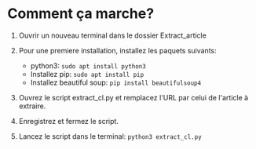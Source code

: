 # Comment ça marche?

1) Ouvrir un nouveau terminal dans le dossier Extract_article
2) Pour une premiere installation, installez les paquets suivants: 
    - python3: ```sudo apt install python3```
    - Installez pip: ```sudo apt install pip```
    - Installez beautiful soup: ```pip install beautifulsoup4```

3) Ouvrez le script extract_cl.py et remplacez l'URL par celui de l'article à extraire.
4) Enregistrez et fermez le script.
5) Lancez le script dans le terminal: ```python3 extract_cl.py```
